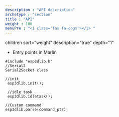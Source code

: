 ```yaml
---
description : "API description"
archetype : "section"
title : "API"
weight : 100
menuPre : "<i class='fas fa-cogs'></i> "
---
```


children sort="weight" description="true" depth="1"

* Entry points in Marlin
```
#include "esp3dlib.h"
//Serial2
Serial2Socket class
```
```
//init
 esp3dlib.init();
```
```
 //idle task
 esp3dlib.idletask();
```
```
//Custom command
esp3dlib.parse(command_ptr);
```